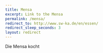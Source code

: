 ```yaml
---
title: Mensa
excerpt: Link to the Mensa
permalink: /mensa/
redirect_to: http://www.sw-ka.de/en/essen/
redirect_sleep_seconds: 3
layout: redirect
---
```


Die Mensa kocht
